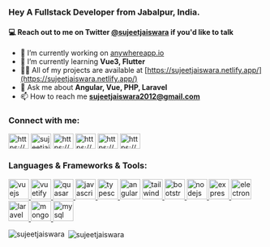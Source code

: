 
 ### Hey A Fullstack Developer from Jabalpur, India.
 #### 💻 Reach out to me on Twitter <a href="https://twitter.com/sujeetjaiswara" target="new">@sujeetjaiswara</a> if you'd like to talk

<!-- <p align="left"> <img src="https://komarev.com/ghpvc/?username=sujeetjaiswara&label=Profile%20views&color=0e75b6&style=flat" alt="sujeetjaiswara" /> </p>

<p align="left"> <a href="https://github.com/ryo-ma/github-profile-trophy"><img src="https://github-profile-trophy.vercel.app/?username=sujeetjaiswara" alt="sujeetjaiswara" /></a> </p>

<p align="left"> <a href="https://twitter.com/sujeetjaiswara" target="blank"><img src="https://img.shields.io/twitter/follow/sujeetjaiswara?logo=twitter&style=for-the-badge" alt="sujeetjaiswara" /></a> </p> -->

- 🔭 I’m currently working on [anywhereapp.io](https://www.anywhereapp.io/)
- 🌱 I’m currently learning **Vue3, Flutter**
- 👨‍💻 All of my projects are available at [https://sujeetjaiswara.netlify.app/](https://sujeetjaiswara.netlify.app/)
- 💬 Ask me about **Angular, Vue, PHP, Laravel**
- 📫 How to reach me **sujeetjaiswara2012@gmail.com**

<h3 align="left">Connect with me:</h3>
<p align="left">
<a href="https://dev.to/sujeetjaiswara" target="blank"><img align="center" src="https://cdn.jsdelivr.net/npm/simple-icons@3.0.1/icons/dev-dot-to.svg" alt="https://dev.to/sujeetjaiswara" height="30" width="40" /></a>
<a href="https://twitter.com/sujeetjaiswara" target="blank"><img align="center" src="https://cdn.jsdelivr.net/npm/simple-icons@3.0.1/icons/twitter.svg" alt="sujeetjaiswara" height="30" width="40" /></a>
<a href="https://www.linkedin.com/in/sujeetjaiswara" target="blank"><img align="center" src="https://cdn.jsdelivr.net/npm/simple-icons@3.0.1/icons/linkedin.svg" alt="https://www.linkedin.com/in/sujeetjaiswara" height="30" width="40" /></a>
<a href="https://stackoverflow.com/users/1826469/sujeet-jaiswara" target="blank"><img align="center" src="https://cdn.jsdelivr.net/npm/simple-icons@3.0.1/icons/stackoverflow.svg" alt="https://stackoverflow.com/users/1826469/sujeet-jaiswara" height="30" width="40" /></a>
<a href="https://fb.com/sujeetjaiswara" target="blank"><img align="center" src="https://cdn.jsdelivr.net/npm/simple-icons@3.0.1/icons/facebook.svg" alt="https://www.facebook.com/sujeetjaiswara" height="30" width="40" /></a>
<a href="https://www.instagram.com/sujeetjaiswara/" target="blank"><img align="center" src="https://cdn.jsdelivr.net/npm/simple-icons@3.0.1/icons/instagram.svg" alt="https://www.instagram.com/sujeetjaiswara/" height="30" width="40" /></a>
</p>

<h3 align="left">Languages & Frameworks & Tools:</h3>
<a href="https://vuejs.org/" target="_blank"> <img src="https://devicons.github.io/devicon/devicon.git/icons/vuejs/vuejs-original-wordmark.svg" alt="vuejs" width="40" height="40"/> </a>
<a href="https://vuetifyjs.com/en/" target="_blank"> <img src="https://bestofjs.org/logos/vuetify.svg" alt="vuetify" width="40" height="40"/> </a>
<a href="https://quasar.dev/" target="_blank"> <img src="https://cdn.quasar.dev/logo/svg/quasar-logo.svg" alt="quasar" width="40" height="40"/> </a>
<a href="https://developer.mozilla.org/en-US/docs/Web/JavaScript" target="_blank"> <img src="https://devicons.github.io/devicon/devicon.git/icons/javascript/javascript-original.svg" alt="javascript" width="40" height="40"/> </a> 
<a href="https://www.typescriptlang.org/" target="_blank"> <img src="https://devicons.github.io/devicon/devicon.git/icons/typescript/typescript-original.svg" alt="typescript" width="40" height="40"/> </a>
<a href="https://angular.io" target="_blank"> <img src="https://devicons.github.io/devicon/devicon.git/icons/angularjs/angularjs-original.svg" alt="angularjs" width="40" height="40"/></a>
<a href="https://tailwindcss.com/" target="_blank"> <img src="https://www.vectorlogo.zone/logos/tailwindcss/tailwindcss-icon.svg" alt="tailwind" width="40" height="40"/> </a> 
<a href="https://getbootstrap.com" target="_blank"> <img src="https://devicons.github.io/devicon/devicon.git/icons/bootstrap/bootstrap-plain.svg" alt="bootstrap" width="40" height="40"/> </a> 
<a href="https://nodejs.org" target="_blank"> <img src="https://devicons.github.io/devicon/devicon.git/icons/nodejs/nodejs-original-wordmark.svg" alt="nodejs" width="40" height="40"/> </a>
<a href="https://expressjs.com" target="_blank"> <img src="https://devicons.github.io/devicon/devicon.git/icons/express/express-original-wordmark.svg" alt="express" width="40" height="40"/> </a>
<a href="https://www.electronjs.org" target="_blank"> <img src="https://devicons.github.io/devicon/devicon.git/icons/electron/electron-original.svg" alt="electron" width="40" height="40"/> </a> 
<a href="https://laravel.com/" target="_blank"> <img src="https://devicons.github.io/devicon/devicon.git/icons/laravel/laravel-plain-wordmark.svg" alt="laravel" width="40" height="40"/> </a>
<a href="https://www.mongodb.com/" target="_blank"> <img src="https://devicons.github.io/devicon/devicon.git/icons/mongodb/mongodb-original-wordmark.svg" alt="mongodb" width="40" height="40"/> </a> <a href="https://www.mysql.com/" target="_blank"> <img src="https://devicons.github.io/devicon/devicon.git/icons/mysql/mysql-original-wordmark.svg" alt="mysql" width="40" height="40"/> </a>
</p>

<p><img align="left" src="https://github-readme-stats.vercel.app/api/top-langs?username=sujeetjaiswara&show_icons=true&locale=en&layout=compact" alt="sujeetjaiswara" /></p>

<p>&nbsp;<img align="center" src="https://github-readme-stats.vercel.app/api?username=sujeetjaiswara&show_icons=true&locale=en" alt="sujeetjaiswara" /></p>
